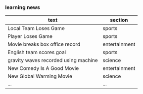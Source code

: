 ### learning news

| text                                 | section |
|--------------------------------------|----------------|
| Local Team Loses Game                | sports         |
| Player Loses Game                    | sports         |
| Movie breaks box office record       | entertainment  |
| English team scores goal             | sports         |
| gravity waves recorded using machine | science        |
| New Comedy Is A Good Movie           | entertainment  |
| New Global Warming Movie             | science        |
| ...                                  | ...            |
